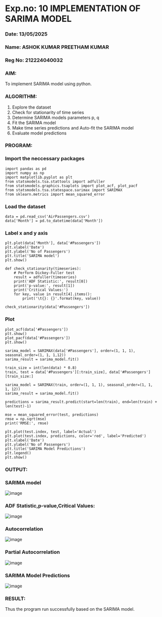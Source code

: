 # Exp.no: 10   IMPLEMENTATION OF SARIMA MODEL
### Date: 13/05/2025
### Name: ASHOK KUMAR PREETHAM KUMAR
### Reg No: 212224040032

### AIM:
To implement SARIMA model using python.
### ALGORITHM:
1. Explore the dataset
2. Check for stationarity of time series
3. Determine SARIMA models parameters p, q
4. Fit the SARIMA model
5. Make time series predictions and Auto-fit the SARIMA model
6. Evaluate model predictions
### PROGRAM:

###  Import the neccessary packages
```
import pandas as pd
import numpy as np
import matplotlib.pyplot as plt
from statsmodels.tsa.stattools import adfuller
from statsmodels.graphics.tsaplots import plot_acf, plot_pacf
from statsmodels.tsa.statespace.sarimax import SARIMAX
from sklearn.metrics import mean_squared_error
```

###  Load the dataset
```
data = pd.read_csv('AirPassengers.csv')
data['Month'] = pd.to_datetime(data['Month'])
```

### Label x and y axis 
```
plt.plot(data['Month'], data['#Passengers'])
plt.xlabel('Date')
plt.ylabel('No of Passengers')
plt.title('SARIMA model')
plt.show()
```
```
def check_stationarity(timeseries):
    # Perform Dickey-Fuller test
    result = adfuller(timeseries)
    print('ADF Statistic:', result[0])
    print('p-value:', result[1])
    print('Critical Values:')
    for key, value in result[4].items():
        print('\t{}: {}'.format(key, value))

check_stationarity(data['#Passengers'])
```
### Plot
```
plot_acf(data['#Passengers'])
plt.show()
plot_pacf(data['#Passengers'])
plt.show()
```
```
sarima_model = SARIMAX(data['#Passengers'], order=(1, 1, 1), seasonal_order=(1, 1, 1,12))
sarima_result = sarima_model.fit()

train_size = int(len(data) * 0.8)
train, test = data['#Passengers'][:train_size], data['#Passengers'][train_size:]

sarima_model = SARIMAX(train, order=(1, 1, 1), seasonal_order=(1, 1, 1, 12))
sarima_result = sarima_model.fit()

predictions = sarima_result.predict(start=len(train), end=len(train) + len(test)-1)

mse = mean_squared_error(test, predictions)
rmse = np.sqrt(mse)
print('RMSE:', rmse)

plt.plot(test.index, test, label='Actual')
plt.plot(test.index, predictions, color='red', label='Predicted')
plt.xlabel('Date')
plt.ylabel('No of Passengers')
plt.title('SARIMA Model Predictions')
plt.legend()
plt.show()
```


### OUTPUT:

### SARIMA model

![image](https://github.com/user-attachments/assets/76495b66-8bb0-4b9d-a509-8dc3f5540567)

### ADF Statistic,p-value,Critical Values:

![image](https://github.com/user-attachments/assets/6c60fdeb-8dc7-4d32-850d-f1b41f8151a4)

### Autocorrelation

![image](https://github.com/user-attachments/assets/0510b63b-d441-49f9-bcc7-e28be51653b8)

### Partial Autocorrelation

![image](https://github.com/user-attachments/assets/65b101d0-6c40-4999-9cb0-08b501995dea)

### SARIMA Model Predictions

![image](https://github.com/user-attachments/assets/855c4721-a406-4b62-af7d-a337030183fd)



### RESULT:
Thus the program run successfully based on the SARIMA model.
